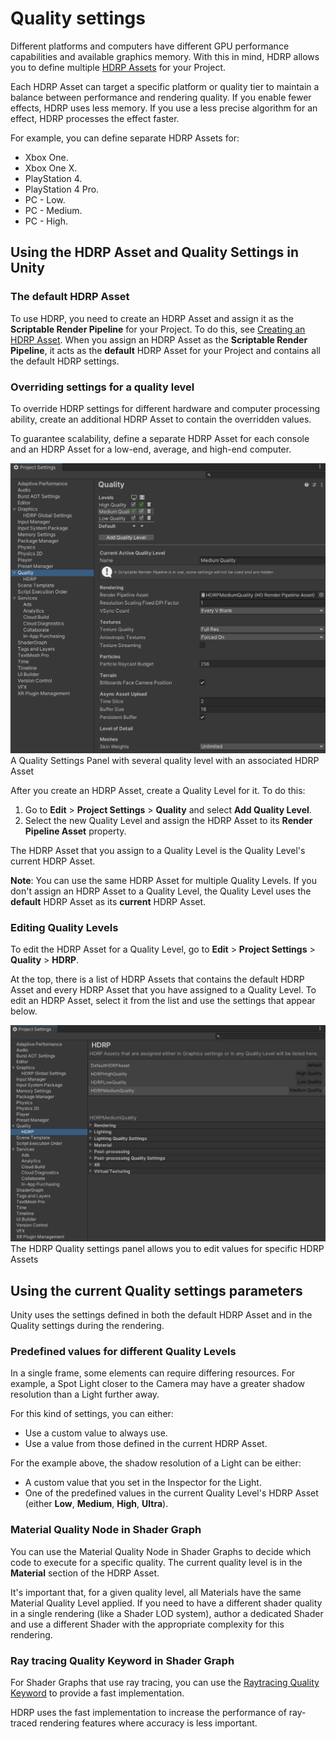 # Quality settings

Different platforms and computers have different GPU performance capabilities and available graphics memory. With this in mind, HDRP allows you to define multiple [HDRP Assets](create-an-hdrp-asset.md) for your Project. 

Each HDRP Asset can target a specific platform or quality tier to maintain a balance between performance and rendering quality. If you enable fewer effects, HDRP uses less memory. If you use a less precise algorithm for an effect, HDRP processes the effect faster.

For example, you can define separate HDRP Assets for:

* Xbox One.
* Xbox One X.
* PlayStation 4.
* PlayStation 4 Pro.
* PC - Low.
* PC - Medium.
* PC - High.

## Using the HDRP Asset and Quality Settings in Unity

### The default HDRP Asset

To use HDRP, you need to create an HDRP Asset and assign it as the **Scriptable Render Pipeline** for your Project. To do this, see [Creating an HDRP Asset](HDRP-Asset.md). When you assign an HDRP Asset as the **Scriptable Render Pipeline**, it acts as the **default** HDRP Asset for your Project and contains all the default HDRP settings.

### Overriding settings for a quality level

To override HDRP settings for different hardware and computer processing ability, create an additional HDRP Asset to contain the overridden values.

To guarantee scalability, define a separate HDRP Asset for each console and an HDRP Asset for a low-end, average, and high-end computer.

![Quality Settings Panel](Images/QualitySettingsPanel.png)
A Quality Settings Panel with several quality level with an associated HDRP Asset

After you create an HDRP Asset, create a Quality Level for it. To do this:

1. Go to **Edit** > **Project Settings** > **Quality** and select **Add Quality Level**.
2. Select the new Quality Level and assign the HDRP Asset to its **Render Pipeline Asset** property.

The HDRP Asset that you assign to a Quality Level is the Quality Level's current HDRP Asset.

**Note**: You can use the same HDRP Asset for multiple Quality Levels. If you don't assign an HDRP Asset to a Quality Level, the Quality Level uses the **default** HDRP Asset as its **current** HDRP Asset.

### Editing Quality Levels

To edit the HDRP Asset for a Quality Level, go to **Edit** > **Project Settings** > **Quality** > **HDRP**.

At the top, there is a list of HDRP Assets that contains the default HDRP Asset and every HDRP Asset that you have assigned to a Quality Level.
To edit an HDRP Asset, select it from the list and use the settings that appear below.

![HDRP Quality Settings Panel](Images/HDRPQualitySettingsPanel.png)
The HDRP Quality settings panel allows you to edit values for specific HDRP Assets

## Using the current Quality settings parameters

Unity uses the settings defined in both the default HDRP Asset and in the Quality settings during the rendering.

### Predefined values for different Quality Levels

In a single frame, some elements can require differing resources. For example, a Spot Light closer to the Camera may have a greater shadow resolution than a Light further away.

For this kind of settings, you can either:

* Use a custom value to always use.
* Use a value from those defined in the current HDRP Asset.

For the example above, the shadow resolution of a Light can be either:
- A custom value that you set in the Inspector for the Light.
- One of the predefined values in the current Quality Level's HDRP Asset (either **Low**, **Medium**, **High**, **Ultra**).

### Material Quality Node in Shader Graph

You can use the Material Quality Node in Shader Graphs to decide which code to execute for a specific quality. The current quality level is in the **Material** section of the HDRP Asset.

It's important that, for a given quality level, all Materials have the same Material Quality Level applied. If you need to have a different shader quality in a single rendering (like a Shader LOD system), author a dedicated Shader and use a different Shader with the appropriate complexity for this rendering.

### Ray tracing Quality Keyword in Shader Graph

For Shader Graphs that use ray tracing, you can use the [Raytracing Quality Keyword](SGNode-Raytracing-Quality.md) to provide a fast implementation.

HDRP uses the fast implementation to increase the performance of ray-traced rendering features where accuracy is less important.
